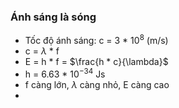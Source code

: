 ### Ánh sáng là **sóng**
- Tốc độ ánh sáng: c = 3 * $10^8$ (m/s)
- c = $\lambda$ * f
- E = h * f = $\frac{h * c}{\lambda}$
- h = 6.63 * $10^{-34}$ Js
- f càng lớn, $\lambda$ càng nhỏ, E càng cao
-